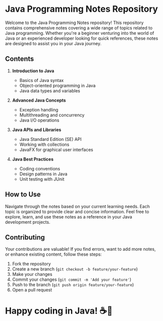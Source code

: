 # Java Programming Notes Repository

Welcome to the Java Programming Notes repository! This repository contains comprehensive notes covering a wide range of topics related to Java programming. Whether you're a
beginner venturing into the world of Java or an experienced developer looking for quick references, these notes are designed to assist you in your Java journey.

## Contents

1. **Introduction to Java**

   - Basics of Java syntax
   - Object-oriented programming in Java
   - Java data types and variables

2. **Advanced Java Concepts**

   - Exception handling
   - Multithreading and concurrency
   - Java I/O operations

3. **Java APIs and Libraries**

   - Java Standard Edition (SE) API
   - Working with collections
   - JavaFX for graphical user interfaces
     
4. **Java Best Practices**
   
   - Coding conventions
   - Design patterns in Java
   - Unit testing with JUnit

## How to Use

Navigate through the notes based on your current learning needs. Each topic is organized to provide clear and concise information. Feel free to explore, learn, and use these notes as a reference in your Java development projects.

## Contributing

Your contributions are valuable! If you find errors, want to add more notes, or enhance existing content, follow these steps:

1. Fork the repository
2. Create a new branch (`git checkout -b feature/your-feature`)
3. Make your changes
4. Commit your changes (`git commit -m 'Add your feature'`)
5. Push to the branch (`git push origin feature/your-feature`)
6. Open a pull request

# Happy coding in Java! ☕🚀

